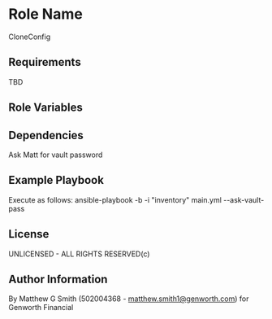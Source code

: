 Role Name
=========

CloneConfig

Requirements
------------

TBD

Role Variables
--------------


Dependencies
------------

Ask Matt for vault password

Example Playbook
----------------

Execute as follows:
  ansible-playbook -b -i "inventory" main.yml --ask-vault-pass

License
-------

UNLICENSED - ALL RIGHTS RESERVED(c)

Author Information
------------------

By Matthew G Smith (502004368 - matthew.smith1@genworth.com) for Genworth Financial

